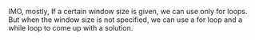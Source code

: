 IMO, mostly, If a certain window size is given, we can use only for loops.
But when the window size is not specified, we can use a for loop and a while loop to come up with a solution.
